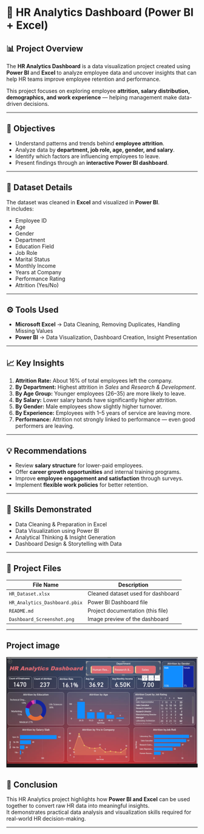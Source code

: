 # 🧠 HR Analytics Dashboard (Power BI + Excel)

## 📊 Project Overview
The **HR Analytics Dashboard** is a data visualization project created using **Power BI** and **Excel** to analyze employee data and uncover insights that can help HR teams improve employee retention and performance.

This project focuses on exploring employee **attrition, salary distribution, demographics, and work experience** — helping management make data-driven decisions.

---

## 🎯 Objectives
- Understand patterns and trends behind **employee attrition**.
- Analyze data by **department, job role, age, gender, and salary**.
- Identify which factors are influencing employees to leave.
- Present findings through an **interactive Power BI dashboard**.

---

## 🧩 Dataset Details
The dataset was cleaned in **Excel** and visualized in **Power BI**.  
It includes:
- Employee ID  
- Age  
- Gender  
- Department  
- Education Field  
- Job Role  
- Marital Status  
- Monthly Income  
- Years at Company  
- Performance Rating  
- Attrition (Yes/No)

---

## ⚙️ Tools Used
- **Microsoft Excel** → Data Cleaning, Removing Duplicates, Handling Missing Values  
- **Power BI** → Data Visualization, Dashboard Creation, Insight Presentation  

---

## 📈 Key Insights
1. **Attrition Rate:** About 16% of total employees left the company.  
2. **By Department:** Highest attrition in *Sales* and *Research & Development*.  
3. **By Age Group:** Younger employees (26–35) are more likely to leave.  
4. **By Salary:** Lower salary bands have significantly higher attrition.  
5. **By Gender:** Male employees show slightly higher turnover.  
6. **By Experience:** Employees with 1–5 years of service are leaving more.  
7. **Performance:** Attrition not strongly linked to performance — even good performers are leaving.  

---

## 💡 Recommendations
- Review **salary structure** for lower-paid employees.  
- Offer **career growth opportunities** and internal training programs.  
- Improve **employee engagement and satisfaction** through surveys.  
- Implement **flexible work policies** for better retention.  

---

## 🧠 Skills Demonstrated
- Data Cleaning & Preparation in Excel  
- Data Visualization using Power BI  
- Analytical Thinking & Insight Generation  
- Dashboard Design & Storytelling with Data  

---

## 📂 Project Files
| File Name | Description |
|------------|-------------|
| `HR_Dataset.xlsx` | Cleaned dataset used for dashboard |
| `HR_Analytics_Dashboard.pbix` | Power BI Dashboard file |
| `README.md` | Project documentation (this file) |
| `Dashboard_Screenshot.png` | Image preview of the dashboard |

---

## Project image

![Hr_Analytics_Dashboard](hr_analytics_dashboard.png)

## 🏁 Conclusion
This HR Analytics project highlights how **Power BI and Excel** can be used together to convert raw HR data into meaningful insights.  
It demonstrates practical data analysis and visualization skills required for real-world HR decision-making.

---






